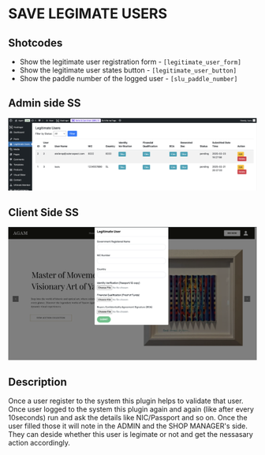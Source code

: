 # SAVE LEGIMATE USERS

## Shotcodes

- Show the legitimate user registration form - `[legitimate_user_form]`
- Show the legitimate user states button - `[legitimate_user_button]`
- Show the paddle number of the logged user - `[slu_paddle_number]`

## Admin side SS

![1740345094962](images/README/1740345094962.png)

## Client Side SS

![1740345174283](images/README/1740345174283.png)

## Description

Once a user register to the system this plugin helps to validate that user. Once user logged to the system this plugin again and again (like after every 10seconds) run and ask the details like NIC/Passport and so on. Once the user filled those it will note in the ADMIN and the SHOP MANAGER's side. They can deside whether this user is legimate or not and get the nessasary action accordingly.
